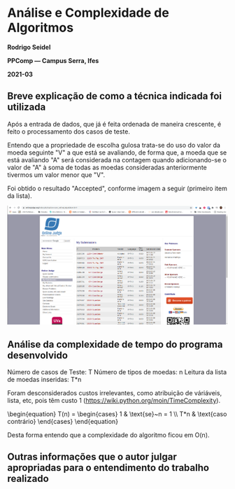 # Análise e Complexidade de Algoritmos

**Rodrigo Seidel**

**PPComp — Campus Serra, Ifes**

**2021-03**

## Breve explicação de como a técnica indicada foi utilizada

Após a entrada de dados, que já é feita ordenada de maneira crescente, é feito o processamento dos casos de teste.

Entendo que a propriedade de escolha gulosa trata-se do uso do valor da moeda seguinte "V" a que está se avaliando, de forma que, a moeda que se está avaliando "A" será considerada na contagem quando adicionando-se o valor de "A" à soma de todas as moedas consideradas anteriormente tivermos um valor menor que "V".

Foi obtido o resultado "Accepted", conforme imagem a seguir (primeiro item da lista).

![Veredito](./11264-veredito.png)


## Análise da complexidade de tempo do programa desenvolvido

Número de casos de Teste: T
Número de tipos de moedas: n
Leitura da lista de moedas inseridas: T*n

Foram desconsiderados custos irrelevantes, como atribuição de váriáveis, lista, etc, pois têm custo 1 (https://wiki.python.org/moin/TimeComplexity).

<div class="math">
\begin{equation}
T(n) =
  \begin{cases}
    1 & \text{se}~n = 1 \\
    T*n & \text{caso contrário}
  \end{cases}
\end{equation}
</div>

Desta forma entendo que a complexidade do algoritmo ficou em O(n).


## Outras informações que o autor julgar apropriadas para o entendimento do trabalho realizado
